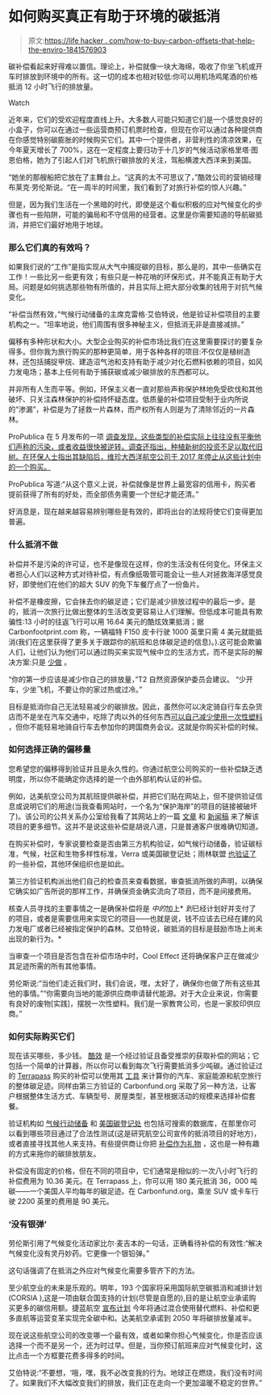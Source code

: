 # 如何购买真正有助于环境的碳抵消

> 原文:[https://life hacker . com/how-to-buy-carbon-offsets-that-help-the-enviro-1841576903](https://lifehacker.com/how-to-buy-carbon-offsets-that-actually-help-the-enviro-1841576903)

碳补偿看起来好得难以置信。理论上，补偿就像一块大海绵，吸收了你坐飞机或开车时排放到环境中的所有。这一切的成本也相对较低:你可以用机场鸡尾酒的价格抵消 12 小时飞行的排放量。

Watch

近年来，它们的受欢迎程度直线上升。大多数人可能只知道它们是一个感觉良好的小盒子，你可以在通过一些运营商预订机票时检查，但现在你可以通过各种提供商在你感觉特别碳膨胀的时候购买它们。其中一个提供者，非营利性的清凉效果，在今年夏天增长了 700%，这在一定程度上要归功于十几岁的气候活动家格里塔·图恩伯格，她为了引起人们对飞机旅行碳排放的关注，驾船横渡大西洋来到美国。

“她坐的那艘船把它放在了主舞台上。“这真的太不可思议了，”酷效公司的营销经理布莱克·劳伦斯说。“在一周半的时间里，我们看到了对旅行补偿的惊人兴趣。”

但是，因为我们生活在一个黑暗的时代，即使是这个看似积极的应对气候变化的步骤也有一些陷阱，可能的骗局和不守信用的经营者。这里是你需要知道的导航碳抵消，并把它们最好地用于地球。

### 那么它们真的有效吗？

如果我们说的“工作”是指实现从大气中捕捉碳的目标，那么是的，其中一些确实在工作！一些比另一些更有效；有些只是一种花哨的环保形式，并不能真正有助于大局。问题是如何挑选那些物有所值的，并且实际上把大部分收集的钱用于对抗气候变化。

“补偿当然有效，”气候行动储备的主席克雷格·艾伯特说，他是验证补偿项目的主要机构之一。“坦率地说，他们周围有很多神秘主义，但抵消无非是直接减排。”

偏移有多种形状和大小。大型企业购买的补偿市场比我们在这里需要探讨的要复杂得多。但你我为旅行购买的那种更简单，用于各种各样的项目:不仅仅是植树造林，还包括捕捉甲烷、建造沼气池和支持有助于减少对化石燃料依赖的项目，如风力发电场；基本上任何有助于捕获碳或减少碳排放的东西都可以。

并非所有人生而平等。例如，环保主义者一直对那些声称保护林地免受砍伐和其他破坏、只关注森林保护的补偿持怀疑态度。低质量的补偿项目受制于业内所说的“渗漏”，补偿是为了拯救一片森林，而产权所有人则是为了清除邻近的一片森林。

ProPublica 在 5 月发布的一项 [调查发现，这些类型的补偿实际上往往没有平衡他们声称的污染，或者收益很快被逆转。调查还指出，种植新树的投资不足以取代旧树。在环保人士指出其缺陷后，维珍大西洋航空公司于 2017 年停止从这些计划中的一个购买。](https://features.propublica.org/brazil-carbon-offsets/inconvenient-truth-carbon-credits-dont-work-deforestation-redd-acre-cambodia/)

ProPublica 写道:“从这个意义上说，补偿就像是世界上最宽容的信用卡，购买者提前获得了所有的好处，而全部债务需要一个世纪才能还清。”

好消息是，现在越来越容易辨别哪些是有效的，即将出台的法规将使它们变得更加普遍。

### **什么抵消不做**

补偿并不是污染的许可证，也不是像现在这样，你的生活没有任何变化。环保主义者担心人们以这种方式对待补偿，有点像纸吸管可能会让一些人对拯救海洋感觉良好，即使他们在他们的超大 SUV 的免下车餐厅点了一份鱼片。

补偿不是橡皮擦，它会抹去你的碳足迹；它们是减少排放过程中的最后一步。是的，抵消一次旅行比做出整体的生活改变更容易让人们理解。但低成本可能具有欺骗性:13 小时的往返飞行可以用 16.64 美元的酷炫效果抵消；据 Carbonfootprint.com 称，一辆福特 F150 皮卡行驶 1000 英里只需 4 美元就能抵消(我们在这里获得了更多关于跟踪你的航班和总体碳足迹的信息)。).这可能会欺骗人们，让他们认为他们可以通过购买来实现气候中立的生活方式，而不是实际的解决方案:只是 [少做](https://lifehacker.com/to-help-the-environment-in-2020-just-do-less-1840773817) 。

“你的第一步应该是减少你自己的排放量，”T2 自然资源保护委员会建议。 “少开车，少坐飞机，不要让你的家过热或过冷。”

目标是抵消你自己无法轻易减少的碳排放。因此，虽然你可以决定骑自行车去杂货店而不是坐在汽车交通中，吃除了肉以外的任何东西[可以自己减少使用一次性塑料](https://lifehacker.com/how-to-ditch-single-use-plastic-bags-forever-1841357077) ，但你不能轻易地骑自行车去参加你的跨国商务会议。这就是你购买补偿的时候。

### **如何选择正确的偏移量**

您希望您的偏移得到验证并且是永久性的。你通过航空公司购买的一些补偿缺乏透明度，所以你不能确定你选择的是一个由外部机构认证的补偿。

例如，达美航空公司为其航班提供碳补偿，并把它们贴在网站上，但不提供验证信息或说明它们的用途(当我查看网站时，一个名为“保护海岸”的项目的链接被破坏了)。该公司的公共关系办公室给我看了其网站上的一篇 [文章](https://news.delta.com/reuters-meet-families-supported-deltas-carbon-offsets-guatemalas-conservation-coast) 和 [新闻稿](https://news.delta.com/soar-sustainably-travel-carbon-neutral-new-options-deltas-upgraded-carbon-calculator) 来了解该项目的更多细节。这并不是说这些补偿是胡说八道，只是普通客户很难确切知道。

在购买补偿时，专家说要检查是否由第三方机构验证，如气候行动储备，验证碳标准，气候，社区和生物多样性标准，Verra 或美国碳登记处；雨林联盟 [也验证了](https://www.rainforest-alliance.org/articles/what-is-carbon-verification) 的一些补偿，其他环保组织也是如此。

第三方验证机构派出他们自己的检查员来查看数据，审查抵消所做的声明，以确保它确实如广告所说的那样工作，并确保资金确实流向了项目，而不是间接费用。

核查人员寻找的主要事情之一是确保补偿将是 *中的*加上* *到*已经计划好并支付了的项目，或者是需要信用来实现它的项目——也就是说，钱不应该去已经在建的风力发电厂或者已经被指定保护的森林。艾伯特说，碳抵消的目标是鼓励市场上尚未出现的新行为。*

当审查一个项目是否包含在补偿市场中时，Cool Effect 还将确保客户正在做减少其足迹所需的所有其他事情。

劳伦斯说:“当他们走近我们时，我们会说，嘿，太好了，确保你也做了所有这些其他的事情。”“你需要向当地的能源供应商申请替代能源。对于大企业来说，你需要有良好的废物[实践]，摆脱一次性塑料。我们是一家教育公司，也是一家胶印供应商。”

### **如何实际购买它们**

现在该买哪些，多少钱。 [酷效](https://www.cooleffect.org/content/travel-offset) 是一个经过验证且备受推崇的获取补偿的网站；它包括一个简单的计算器，所以你可以看到每次飞行需要抵消多少吨碳。通过验证过的 [Terrapass](https://www.terrapass.com/standards/) 购买的补偿可以使用其 [工具](https://www.terrapass.com/carbon-footprint-calculator) 来计算你的汽车、家庭能源和航空旅行的整体碳足迹。同样由第三方验证的 Carbonfund.org 采取了另一种方法，让客户根据整体生活方式、车辆型号、房屋类型，甚至根据活动的规模来选择补偿套餐。

验证机构如 [气候行动储备](https://www.climateactionreserve.org/how/projects/) 和 [美国碳登记处](https://acr2.apx.com/myModule/rpt/myrpt.asp?r=111) 也包括可搜索的数据库，在那里你可以看到哪些项目通过了合法性测试(这是研究航空公司宣传的抵消项目的好地方)，或者直接寻找其他人来支持。有些提供商让你把 [补偿作为礼物](https://www.terrapass.com/product/the-gift-of-terrapass) ，这也是一种有趣的方式来拖你的碳排放朋友。

补偿没有固定的价格，但在不同的项目中，它们通常是相似的:一次八小时飞行的补偿费用为 10.36 美元。在 Terrapass 上，你可以用 180 美元抵消 36，000 吨碳——一个美国人平均每年的碳足迹。在 Carbonfund.org，乘坐 SUV 或卡车行驶 2200 英里的费用是 90 美元。

### **‘没有银弹’**

劳伦斯引用了气候变化活动家比尔·麦吉本的一句话，正确看待补偿的有效性:“解决气候变化没有灵丹妙药。它更像一个银铅弹。”

这句话强调了在抵消之外应对气候变化需要多管齐下的方法。

至少航空业的未来是乐观的。明年，193 个国家将采用国际航空碳抵消和减排计划(CORSIA ),这是一项由联合国支持的计划(尽管是自愿的),目的是让航空业承诺购买更多的碳信用额。捷蓝航空 [宣布计划](https://www.reuters.com/article/us-jetblue-environment/jetblue-to-become-carbon-neutral-in-2020-idUSKBN1Z5237) 今年将通过混合使用替代燃料、补偿和更多直航等运营变革实现完全碳中和。达美航空承诺到 2050 年将碳排放量减半。

现在说这些航空公司的改变哪一个最有效，或者如果你担心气候变化，你是否应该选择一个而不是另一个，还为时过早。但是，当你预订航班来应对气候变化时，这比点击一个方框要花费多得多的时间。

艾伯特说:“不要想，‘哦，嘿，我不必改变我的行为。地球正在燃烧，我们没有时间了。如果我们不大幅改变我们的排放，我们正在走向一个更加温暖不稳定的世界。”